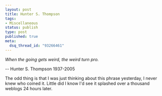 ```yaml
--- 
layout: post
title: Hunter S. Thompson
tags: 
- Miscellaneous
status: publish
type: post
published: true
meta: 
  dsq_thread_id: "93266461"
---
```

<i>When the going gets weird, the weird turn pro.</i>

  -- Hunter S. Thompson 1937-2005

  The odd thing is that I was just thinking about this phrase yesterday, I never knew who coined it. Little did I know I'd see it splashed over a thousand weblogs 24 hours later.

